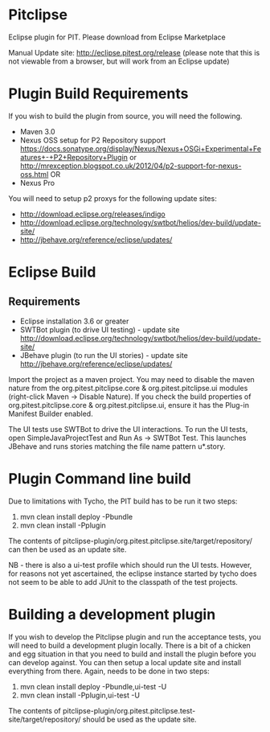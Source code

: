 Pitclipse
=========

Eclipse plugin for PIT.  Please download from Eclipse Marketplace


Manual Update site: http://eclipse.pitest.org/release (please note that this is not viewable from a browser, but will work from an Eclipse update)



Plugin Build Requirements
=========================
If you wish to build the plugin from source, you will need the following.


* Maven 3.0
* Nexus OSS setup for P2 Repository support https://docs.sonatype.org/display/Nexus/Nexus+OSGi+Experimental+Features+-+P2+Repository+Plugin or http://mrexception.blogspot.co.uk/2012/04/p2-support-for-nexus-oss.html
OR
* Nexus Pro

You will need to setup p2 proxys for the following update sites:
* http://download.eclipse.org/releases/indigo
* http://download.eclipse.org/technology/swtbot/helios/dev-build/update-site/
* http://jbehave.org/reference/eclipse/updates/


Eclipse Build
=============

Requirements
------------
* Eclipse installation 3.6 or greater
* SWTBot plugin (to drive UI testing) - update site http://download.eclipse.org/technology/swtbot/helios/dev-build/update-site/
* JBehave plugin (to run the UI stories) - update site http://jbehave.org/reference/eclipse/updates/


Import the project as a maven project.  You may need to disable the maven nature from the org.pitest.pitclipse.core & org.pitest.pitclipse.ui modules (right-click Maven -> Disable Nature).  If you check the build properties of org.pitest.pitclipse.core & org.pitest.pitclipse.ui, ensure it has the Plug-in Manifest Builder enabled.

The UI tests use SWTBot to drive the UI interactions.  To run the UI tests, open SimpleJavaProjectTest and Run As -> SWTBot Test.  This launches JBehave and runs stories matching the file name pattern u*.story.

Plugin Command line build
=========================

Due to limitations with Tycho, the PIT build has to be run it two steps:

1.  mvn clean install deploy -Pbundle
2.  mvn clean install -Pplugin

The contents of pitclipse-plugin/org.pitest.pitclipse.site/target/repository/ can then be used as an update site.

NB - there is also a ui-test profile which should run the UI tests.  However, for reasons not yet ascertained, the eclipse instance started by tycho does not seem to be able to add JUnit to the classpath of the test projects.



Building a development plugin
=============================

If you wish to develop the Pitclipse plugin and run the acceptance tests, you will need to build a development plugin locally.  There is a bit of a chicken and egg situation in that you need to build and install the plugin before you can develop against.  You can then setup a local update site and install everything from there.  Again, needs to be done in two steps:

1.  mvn clean install deploy -Pbundle,ui-test -U
2.  mvn clean install -Pplugin,ui-test -U

The contents of pitclipse-plugin/org.pitest.pitclipse.test-site/target/repository/ should be used as the update site.
